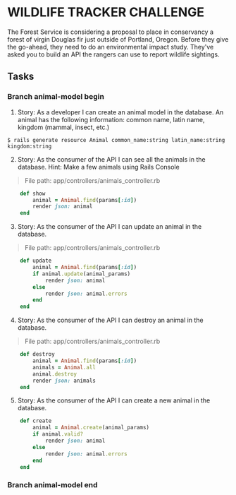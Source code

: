 # WILDLIFE TRACKER CHALLENGE
The Forest Service is considering a proposal to place in conservancy a forest of virgin Douglas fir just outside of Portland, Oregon. Before they give the go-ahead, they need to do an environmental impact study. They've asked you to build an API the rangers can use to report wildlife sightings.

## Tasks
### Branch animal-model begin
1. Story: As a developer I can create an animal model in the database. An animal has the following information: common name, latin name, kingdom (mammal, insect, etc.)
```
$ rails generate resource Animal common_name:string latin_name:string kingdom:string
```
2. Story: As the consumer of the API I can see all the animals in the database.
Hint: Make a few animals using Rails Console
> File path: app/controllers/animals_controller.rb
```ruby
    def show
        animal = Animal.find(params[:id])
        render json: animal        
    end
```
3. Story: As the consumer of the API I can update an animal in the database.
> File path: app/controllers/animals_controller.rb
```ruby
    def update
        animal = Animal.find(params[:id])
        if animal.update(animal_params)
            render json: animal
        else
            render json: animal.errors
        end
    end
```
4. Story: As the consumer of the API I can destroy an animal in the database.
> File path: app/controllers/animals_controller.rb
```ruby
    def destroy
        animal = Animal.find(params[:id])
        animals = Animal.all
        animal.destroy
        render json: animals
    end
```
5. Story: As the consumer of the API I can create a new animal in the database.
```ruby
    def create
        animal = Animal.create(animal_params)
        if animal.valid?
            render json: animal           
        else
            render json: animal.errors
        end
    end
```
### Branch animal-model end




